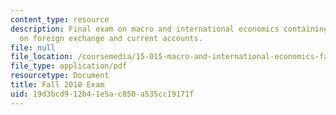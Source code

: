 ```yaml
---
content_type: resource
description: Final exam on macro and international economics containing five questions
  on foreign exchange and current accounts.
file: null
file_location: /coursemedia/15-015-macro-and-international-economics-fall-2011/19d3bcd912b41e5ac850a535cc19171f_MIT15_015F11_examf10.pdf
file_type: application/pdf
resourcetype: Document
title: Fall 2010 Exam
uid: 19d3bcd9-12b4-1e5a-c850-a535cc19171f
---
```

